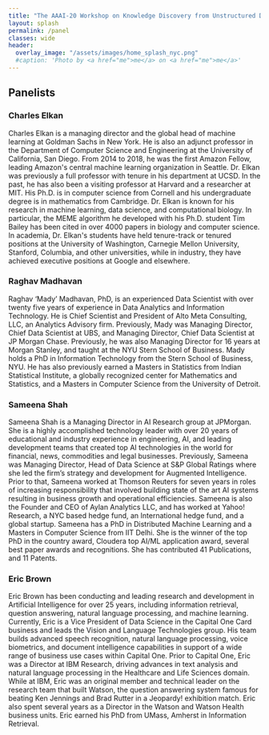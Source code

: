 ```yaml
---
title: "The AAAI-20 Workshop on Knowledge Discovery from Unstructured Data in Financial Services"
layout: splash
permalink: /panel
classes: wide
header:
  overlay_image: "/assets/images/home_splash_nyc.png"
  #caption: 'Photo by <a href="me">me</a> on <a href="me">me</a>'
---
```


<h2>Panelists</h2>
<h3> Charles Elkan </h3>
Charles Elkan is a managing director and the global head of machine learning at Goldman Sachs in New York.
He is also an adjunct professor in the Department of Computer Science and Engineering at the University of California, San Diego.
From 2014 to 2018, he was the first Amazon Fellow, leading Amazon's central machine learning organization in Seattle.
Dr. Elkan was previously a full professor with tenure in his department at UCSD.
In the past, he has also been a visiting professor at Harvard and a researcher at MIT. 
His Ph.D. is in computer science from Cornell and his undergraduate degree is in mathematics from Cambridge.
Dr. Elkan is known for his research in machine learning, data science, and computational biology.
In particular, the MEME algorithm he developed with his Ph.D. student Tim Bailey
has been cited in over 4000 papers in biology and computer science.
In academia, Dr. Elkan's students have held tenure-track or tenured positions at the University of Washington,
Carnegie Mellon University, Stanford, Columbia, and other universities,
while in industry, they have achieved executive positions at Google and elsewhere.
<h3>Raghav Madhavan</h3>
Raghav ‘Mady’ Madhavan, PhD, is an experienced Data Scientist with over twenty five years of experience in Data Analytics and Information Technology. He is Chief Scientist and President of Alto Meta Consulting, LLC, an Analytics Advisory firm. Previously, Mady was Managing Director, Chief Data Scientist at UBS, and Managing Director, Chief Data Scientist at JP Morgan Chase. Previously, he was also Managing Director for 16 years at Morgan Stanley, and taught at the NYU Stern School of Business. Mady holds a PhD in Information Technology from the Stern School of Business, NYU. He has also previously earned a Masters in Statistics from Indian Statistical Institute, a globally recognized center for Mathematics and Statistics, and  a Masters in Computer Science from the University of Detroit. 
<h3>Sameena Shah</h3>
Sameena Shah is a Managing Director in AI Research group at JPMorgan. She is a highly accomplished technology leader with over 20 years of educational and industry experience in engineering, AI, and leading development teams that created top AI technologies in the world for financial, news, commodities and legal businesses. Previously, Sameena was Managing Director, Head of Data Science at S&P Global Ratings where she led the firm’s strategy and development for Augmented Intelligence. Prior to that, Sameena worked at Thomson Reuters for seven years in roles of increasing responsibility that involved building state of the art AI systems resulting in business growth and operational efficiencies. Sameena is also the Founder and CEO of Aylan Analytics LLC, and has worked at Yahoo! Research, a NYC based hedge fund, an International hedge fund, and a global startup. Sameena has a PhD in Distributed Machine Learning and a Masters in Computer Science from IIT Delhi. She is the winner of the top PhD in the country award, Cloudera top AI/ML application award, several best paper awards and recognitions. She has contributed 41 Publications, and 11 Patents.
<h3>Eric Brown</h3>
Eric Brown has been conducting and leading research and development in Artificial Intelligence
for over 25 years, including information retrieval, question answering, natural language
processing, and machine learning. Currently, Eric is a Vice President of Data Science in the
Capital One Card business and leads the Vision and Language Technologies group. His team
builds advanced speech recognition, natural language processing, voice biometrics, and
document intelligence capabilities in support of a wide range of business use cases within
Capital One. Prior to Capital One, Eric was a Director at IBM Research, driving advances in text
analysis and natural language processing in the Healthcare and Life Sciences domain. While at
IBM, Eric was an original member and technical leader on the research team that built Watson,
the question answering system famous for beating Ken Jennings and Brad Rutter in a Jeopardy!
exhibition match. Eric also spent several years as a Director in the Watson and Watson Health
business units. Eric earned his PhD from UMass, Amherst in Information Retrieval.
